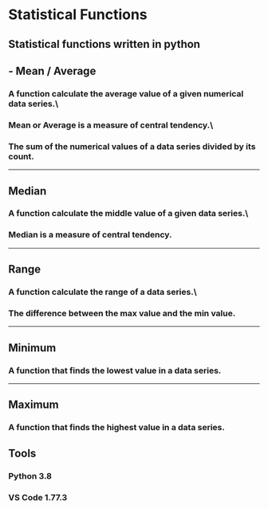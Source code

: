 # Statistical Functions
Statistical functions written in python
---

## - Mean / Average
### A function calculate the average value of a given numerical data series.\
### Mean or Average is a measure of central tendency.\
### The sum of the numerical values of a data series divided by its count.
---

## Median
### A function calculate the middle value of a given data series.\
### Median is a measure of central tendency.
---

## Range
### A function calculate the range of a data series.\
### The difference between the max value and the min value.
---

## Minimum
### A function that finds the lowest value in a data series.
---

## Maximum
### A function that finds the highest value in a data series.

## Tools
### Python 3.8
### VS Code 1.77.3
